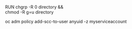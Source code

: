  RUN chgrp -R 0 directory && \
    chmod -R g=u directory

oc adm policy add-scc-to-user anyuid -z myserviceaccount